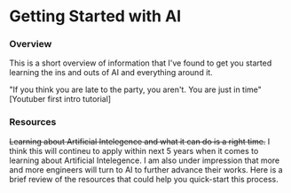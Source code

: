 Getting Started with AI
=======================

### Overview
This is a short overview of information that I've found to get you started learning the ins and outs of AI and everything around it.

"If you think you are late to the party, you aren't. You are just in time" [Youtuber first intro tutorial]

### Resources
~~Learning about Artificial Intelegence and what it can do is a right time.~~
I think this will contineu to apply within next 5 years when it comes to learning about Artificial Intelegence. I am also under impression that more and more engineers will turn to AI to further advance their works. Here is a brief review of the resources that could help you quick-start this process.
